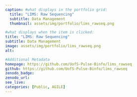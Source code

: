 ```yaml
---
caption: #what displays in the portfolio grid:
  title: "LIMS: Raw Sequencing"
  subtitle: Data Management
  thumbnail: assets/img/portfolio/lims_rawseq.png

#what displays when the item is clicked:
title: "LIMS: Raw Sequencing"
subtitle: Data Management
image: assets/img/portfolio/lims_rawseq.png
alt:

#Additional Metadata
homepage: https://github.com/UofS-Pulse-Binfo/lims_rawseq
github: https://github.com/UofS-Pulse-Binfo/lims_rawseq
zenodo_badge:
zenodo_url:
see_live:
categories: [Public, AGILE]
---
```

